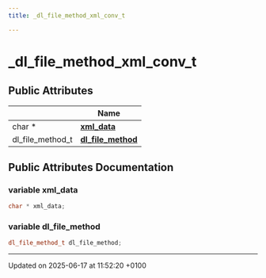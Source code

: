 ```yaml
---
title: _dl_file_method_xml_conv_t

---
```


# _dl_file_method_xml_conv_t





## Public Attributes

|                | Name           |
| -------------- | -------------- |
| char * | **[xml_data](struct__dl__file__method__xml__conv__t.md#variable-xml-data)**  |
| dl_file_method_t | **[dl_file_method](struct__dl__file__method__xml__conv__t.md#variable-dl-file-method)**  |

## Public Attributes Documentation

### variable xml_data

```cpp
char * xml_data;
```


### variable dl_file_method

```cpp
dl_file_method_t dl_file_method;
```


-------------------------------

Updated on 2025-06-17 at 11:52:20 +0100